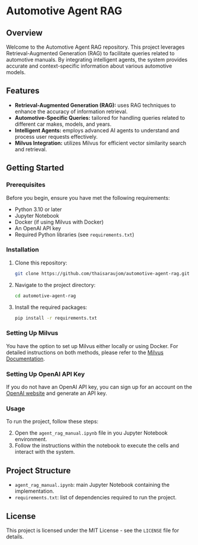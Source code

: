 # Automotive Agent RAG

## Overview

Welcome to the Automotive Agent RAG repository. This project leverages Retrieval-Augmented Generation (RAG) to facilitate queries related to automotive manuals. By integrating intelligent agents, the system provides accurate and context-specific information about various automotive models.

## Features

- **Retrieval-Augmented Generation (RAG):** uses RAG techniques to enhance the accuracy of information retrieval.
- **Automotive-Specific Queries:** tailored for handling queries related to different car makes, models, and years.
- **Intelligent Agents:** employs advanced AI agents to understand and process user requests effectively.
- **Milvus Integration:** utilizes Milvus for efficient vector similarity search and retrieval.

## Getting Started

### Prerequisites

Before you begin, ensure you have met the following requirements:

- Python 3.10 or later
- Jupyter Notebook
- Docker (if using Milvus with Docker)
- An OpenAI API key
- Required Python libraries (see `requirements.txt`)

### Installation

1. Clone this repository:
    ```sh
    git clone https://github.com/thaisaraujom/automotive-agent-rag.git
    ```
2. Navigate to the project directory:
    ```sh
    cd automotive-agent-rag
    ```
3. Install the required packages:
    ```sh
    pip install -r requirements.txt
    ```

### Setting Up Milvus

You have the option to set up Milvus either locally or using Docker. For detailed instructions on both methods, please refer to the [Milvus Documentation](https://milvus.io/docs/).

### Setting Up OpenAI API Key

If you do not have an OpenAI API key, you can sign up for an account on the [OpenAI website](https://www.openai.com/) and generate an API key.

### Usage

To run the project, follow these steps:

2. Open the `agent_rag_manual.ipynb` file in you Jupyter Notebook environment.
3. Follow the instructions within the notebook to execute the cells and interact with the system.

## Project Structure

- `agent_rag_manual.ipynb`: main Jupyter Notebook containing the implementation.
- `requirements.txt`: list of dependencies required to run the project.

## License

This project is licensed under the MIT License - see the `LICENSE` file for details.
